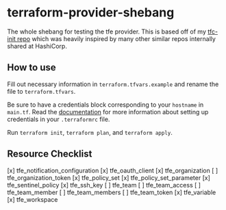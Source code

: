 # terraform-provider-shebang

The whole shebang for testing the tfe provider. This is based off of my [tfc-init repo](https://github.com/acespacecase/tfc-init) which was heavily inspired by many other similar repos internally shared at HashiCorp.

## How to use

Fill out necessary information in `terraform.tfvars.example` and rename the file to `terraform.tfvars`. 

Be sure to have a credentials block corresponding to your `hostname` in `main.tf`. Read the [documentation](https://www.terraform.io/docs/commands/cli-config.html#credentials) for more information about setting up credentials in your `.terraformrc` file.

Run `terraform init`, `terraform plan`, and `terraform apply`.

## Resource Checklist
[x] tfe_notification_configuration
[x] tfe_oauth_client
[x] tfe_organization
[ ] tfe_organization_token
[x] tfe_policy_set
[x] tfe_policy_set_parameter
[x] tfe_sentinel_policy
[x] tfe_ssh_key
[ ] tfe_team
[ ] tfe_team_access
[ ] tfe_team_member
[ ] tfe_team_members
[ ] tfe_team_token
[x] tfe_variable
[x] tfe_workspace